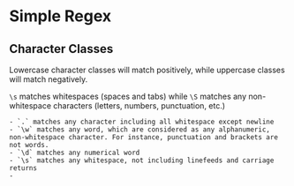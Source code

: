 # Simple Regex

## Character Classes

Lowercase character classes will match positively, while uppercase classes will match negatively.

`\s` matches whitespaces (spaces and tabs) while `\S` matches any non-whitespace characters (letters, numbers, punctuation, etc.)

	- `.` matches any character including all whitespace except newline
	- `\w` matches any word, which are considered as any alphanumeric, non-whitespace character. For instance, punctuation and brackets are not words.
	- `\d` matches any numerical word
	- `\s` matches any whitespace, not including linefeeds and carriage returns
	- 
